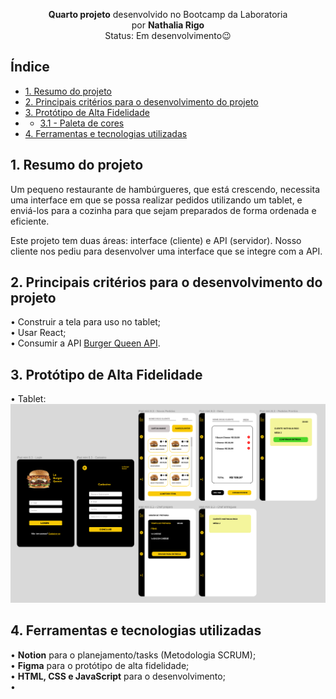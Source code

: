 <div align="center">

  <b>Quarto projeto</b> desenvolvido no Bootcamp da Laboratoria <br>
  por <b>Nathalia Rigo</b><br>
  Status: Em desenvolvimento😉

</div>

## Índice

* [1. Resumo do projeto](#2-resumo-do-projeto)
* [2. Principais critérios para o desenvolvimento do projeto](#4-principais-critérios-para-o-desenvolvimento-do-projeto)
* [3. Protótipo de Alta Fidelidade](#6-protótipo-de-alta-fidelidade)
* - [3.1 - Paleta de cores](#61-paleta-de-cores)
* [4. Ferramentas e tecnologias utilizadas](#7-ferramentas-e-tecnologias-utilizadas)


## 1. Resumo do projeto

Um pequeno restaurante de hambúrgueres, que está crescendo, necessita uma interface em que se possa realizar pedidos utilizando um tablet, e enviá-los para a cozinha para que sejam preparados de forma ordenada e eficiente.

Este projeto tem duas áreas: interface (cliente) e API (servidor). Nosso cliente nos pediu para desenvolver uma interface que se integre com a API.

## 2. Principais critérios para o desenvolvimento do projeto

• Construir a tela para uso no tablet;<br>
• Usar React;<br>
• Consumir a API <a href="https://lab-api-bq.onrender.com/api-docs/">Burger Queen API</a>.<br>

## 3. Protótipo de Alta Fidelidade

• Tablet:
<img src='./src/img/readme_prototipo_alta.png'><br>

<!-- ### 3.1 Paleta de Cores

<img src='./src/img/readme_paletas.png'> -->

## 4. Ferramentas e tecnologias utilizadas

• <b>Notion</b> para o planejamento/tasks (Metodologia SCRUM); <br>
• <b>Figma</b> para o protótipo de alta fidelidade; <br>
• <b>HTML, CSS e JavaScript</b> para o desenvolvimento; <br>
• 
